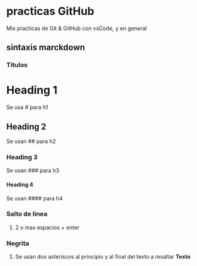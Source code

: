 # practicas GitHub
Mis practicas de Git & GitHub con vsCode, y en general

## sintaxis marckdown   
### Titulos
# Heading 1   
Se usa # para h1  
## Heading 2   
Se usan ## para h2   
### Heading 3   
Se usan ### para h3   
#### Heading 4   
Se usan #### para h4   

### Salto de linea   
1. 2 o mas espacios + enter   

### Negrita
1. Se usan dos asteriscos al principio y al final del texto a resaltar **Texto**   


